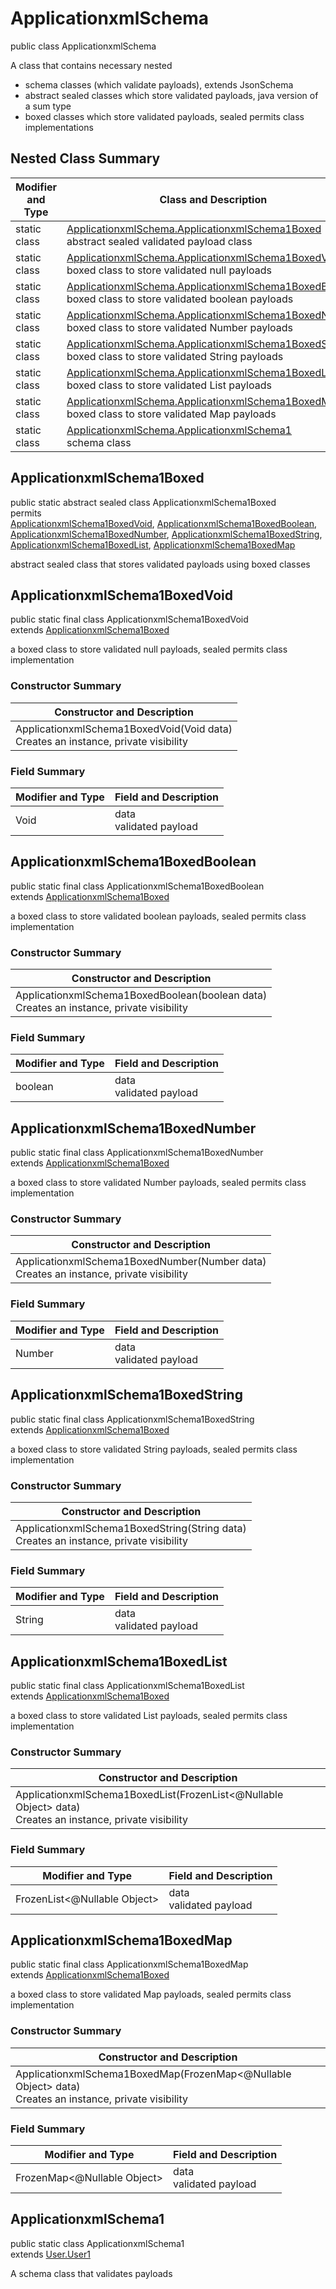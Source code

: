 # ApplicationxmlSchema
public class ApplicationxmlSchema

A class that contains necessary nested
- schema classes (which validate payloads), extends JsonSchema
- abstract sealed classes which store validated payloads, java version of a sum type
- boxed classes which store validated payloads, sealed permits class implementations

## Nested Class Summary
| Modifier and Type | Class and Description |
| ----------------- | ---------------------- |
| static class | [ApplicationxmlSchema.ApplicationxmlSchema1Boxed](#applicationxmlschema1boxed)<br> abstract sealed validated payload class |
| static class | [ApplicationxmlSchema.ApplicationxmlSchema1BoxedVoid](#applicationxmlschema1boxedvoid)<br> boxed class to store validated null payloads |
| static class | [ApplicationxmlSchema.ApplicationxmlSchema1BoxedBoolean](#applicationxmlschema1boxedboolean)<br> boxed class to store validated boolean payloads |
| static class | [ApplicationxmlSchema.ApplicationxmlSchema1BoxedNumber](#applicationxmlschema1boxednumber)<br> boxed class to store validated Number payloads |
| static class | [ApplicationxmlSchema.ApplicationxmlSchema1BoxedString](#applicationxmlschema1boxedstring)<br> boxed class to store validated String payloads |
| static class | [ApplicationxmlSchema.ApplicationxmlSchema1BoxedList](#applicationxmlschema1boxedlist)<br> boxed class to store validated List payloads |
| static class | [ApplicationxmlSchema.ApplicationxmlSchema1BoxedMap](#applicationxmlschema1boxedmap)<br> boxed class to store validated Map payloads |
| static class | [ApplicationxmlSchema.ApplicationxmlSchema1](#applicationxmlschema1)<br> schema class |

## ApplicationxmlSchema1Boxed
public static abstract sealed class ApplicationxmlSchema1Boxed<br>
permits<br>
[ApplicationxmlSchema1BoxedVoid](#applicationxmlschema1boxedvoid),
[ApplicationxmlSchema1BoxedBoolean](#applicationxmlschema1boxedboolean),
[ApplicationxmlSchema1BoxedNumber](#applicationxmlschema1boxednumber),
[ApplicationxmlSchema1BoxedString](#applicationxmlschema1boxedstring),
[ApplicationxmlSchema1BoxedList](#applicationxmlschema1boxedlist),
[ApplicationxmlSchema1BoxedMap](#applicationxmlschema1boxedmap)

abstract sealed class that stores validated payloads using boxed classes

## ApplicationxmlSchema1BoxedVoid
public static final class ApplicationxmlSchema1BoxedVoid<br>
extends [ApplicationxmlSchema1Boxed](#applicationxmlschema1boxed)

a boxed class to store validated null payloads, sealed permits class implementation

### Constructor Summary
| Constructor and Description |
| --------------------------- |
| ApplicationxmlSchema1BoxedVoid(Void data)<br>Creates an instance, private visibility |

### Field Summary
| Modifier and Type | Field and Description |
| ----------------- | ---------------------- |
| Void | data<br>validated payload |

## ApplicationxmlSchema1BoxedBoolean
public static final class ApplicationxmlSchema1BoxedBoolean<br>
extends [ApplicationxmlSchema1Boxed](#applicationxmlschema1boxed)

a boxed class to store validated boolean payloads, sealed permits class implementation

### Constructor Summary
| Constructor and Description |
| --------------------------- |
| ApplicationxmlSchema1BoxedBoolean(boolean data)<br>Creates an instance, private visibility |

### Field Summary
| Modifier and Type | Field and Description |
| ----------------- | ---------------------- |
| boolean | data<br>validated payload |

## ApplicationxmlSchema1BoxedNumber
public static final class ApplicationxmlSchema1BoxedNumber<br>
extends [ApplicationxmlSchema1Boxed](#applicationxmlschema1boxed)

a boxed class to store validated Number payloads, sealed permits class implementation

### Constructor Summary
| Constructor and Description |
| --------------------------- |
| ApplicationxmlSchema1BoxedNumber(Number data)<br>Creates an instance, private visibility |

### Field Summary
| Modifier and Type | Field and Description |
| ----------------- | ---------------------- |
| Number | data<br>validated payload |

## ApplicationxmlSchema1BoxedString
public static final class ApplicationxmlSchema1BoxedString<br>
extends [ApplicationxmlSchema1Boxed](#applicationxmlschema1boxed)

a boxed class to store validated String payloads, sealed permits class implementation

### Constructor Summary
| Constructor and Description |
| --------------------------- |
| ApplicationxmlSchema1BoxedString(String data)<br>Creates an instance, private visibility |

### Field Summary
| Modifier and Type | Field and Description |
| ----------------- | ---------------------- |
| String | data<br>validated payload |

## ApplicationxmlSchema1BoxedList
public static final class ApplicationxmlSchema1BoxedList<br>
extends [ApplicationxmlSchema1Boxed](#applicationxmlschema1boxed)

a boxed class to store validated List payloads, sealed permits class implementation

### Constructor Summary
| Constructor and Description |
| --------------------------- |
| ApplicationxmlSchema1BoxedList(FrozenList<@Nullable Object> data)<br>Creates an instance, private visibility |

### Field Summary
| Modifier and Type | Field and Description |
| ----------------- | ---------------------- |
| FrozenList<@Nullable Object> | data<br>validated payload |

## ApplicationxmlSchema1BoxedMap
public static final class ApplicationxmlSchema1BoxedMap<br>
extends [ApplicationxmlSchema1Boxed](#applicationxmlschema1boxed)

a boxed class to store validated Map payloads, sealed permits class implementation

### Constructor Summary
| Constructor and Description |
| --------------------------- |
| ApplicationxmlSchema1BoxedMap(FrozenMap<@Nullable Object> data)<br>Creates an instance, private visibility |

### Field Summary
| Modifier and Type | Field and Description |
| ----------------- | ---------------------- |
| FrozenMap<@Nullable Object> | data<br>validated payload |

## ApplicationxmlSchema1
public static class ApplicationxmlSchema1<br>
extends [User.User1](../../../../../../../../components/schemas/User.md#user1)

A schema class that validates payloads
